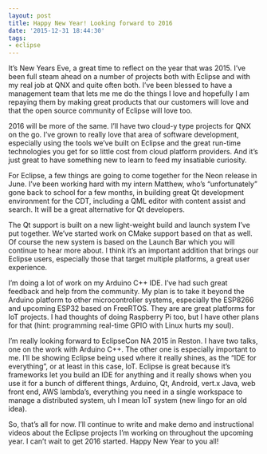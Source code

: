 ```yaml
---
layout: post
title: Happy New Year! Looking forward to 2016
date: '2015-12-31 18:44:30'
tags:
- eclipse
---
```



It’s New Years Eve, a great time to reflect on the year that was 2015. I’ve been full steam ahead on a number of projects both with Eclipse and with my real job at QNX and quite often both. I’ve been blessed to have a management team that lets me me do the things I love and hopefully I am repaying them by making great products that our customers will love and that the open source community of Eclipse will love too.

2016 will be more of the same. I’ll have two cloud-y type projects for QNX on the go. I’ve grown to really love that area of software development, especially using the tools we’ve built on Eclipse and the great run-time technologies you get for so little cost from cloud platform providers. And it’s just great to have something new to learn to feed my insatiable curiosity.

For Eclipse, a few things are going to come together for the Neon release in June. I’ve been working hard with my intern Matthew, who’s “unfortunately” gone back to school for a few months, in building great Qt development environment for the CDT, including a QML editor with content assist and search. It will be a great alternative for Qt developers.

The Qt support is built on a new light-weight build and launch system I’ve put together. We’ve started work on CMake support based on that as well. Of course the new system is based on the Launch Bar which you will continue to hear more about. I think it’s an important addition that brings our Eclipse users, especially those that target multiple platforms, a great user experience.

I’m doing a lot of work on my Arduino C++ IDE. I’ve had such great feedback and help from the community. My plan is to take it beyond the Arduino platform to other microcontroller systems, especially the ESP8266 and upcoming ESP32 based on FreeRTOS. They are are great platforms for IoT projects. I had thoughts of doing Raspberry Pi too, but I have other plans for that (hint: programming real-time GPIO with Linux hurts my soul).

I’m really looking forward to EclipseCon NA 2015 in Reston. I have two talks, one on the work with Arduino C++. The other one is especially important to me. I’ll be showing Eclipse being used where it really shines, as the “IDE for everything”, or at least in this case, IoT. Eclipse is great because it’s frameworks let you build an IDE for anything and it really shows when you use it for a bunch of different things, Arduino, Qt, Android, vert.x Java, web front end, AWS lambda’s, everything you need in a single workspace to manage a distributed system, uh I mean IoT system (new lingo for an old idea).

So, that’s all for now. I’ll continue to write and make demo and instructional videos about the Eclipse projects I’m working on throughout the upcoming year. I can’t wait to get 2016 started. Happy New Year to you all!


